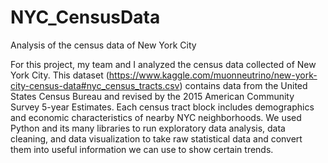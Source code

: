 # NYC_CensusData
Analysis of the census data of New York City

For this project, my team and I analyzed the census data collected of New York City.
This dataset (https://www.kaggle.com/muonneutrino/new-york-city-census-data#nyc_census_tracts.csv)
contains data from the United States Census Bureau and revised by the 2015 American Community 
Survey 5-year Estimates. Each census tract block includes demographics and economic
characteristics of nearby NYC neighborhoods. We used Python and its many libraries to run
exploratory data analysis, data cleaning, and data visualization to take raw statistical data
and convert them into useful information we can use to show certain trends.
